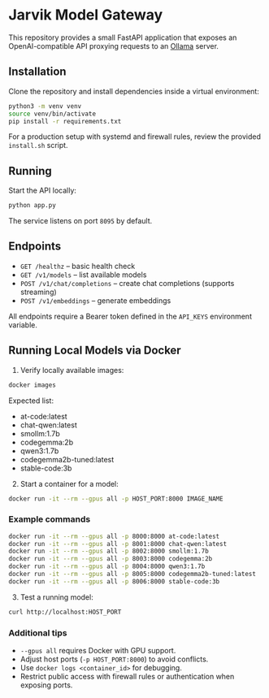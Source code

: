# Jarvik Model Gateway

This repository provides a small FastAPI application that exposes an OpenAI-compatible API proxying requests to an [Ollama](https://ollama.com/) server.

## Installation

Clone the repository and install dependencies inside a virtual environment:

```bash
python3 -m venv venv
source venv/bin/activate
pip install -r requirements.txt
```

For a production setup with systemd and firewall rules, review the provided `install.sh` script.

## Running

Start the API locally:

```bash
python app.py
```

The service listens on port `8095` by default.

## Endpoints

- `GET /healthz` – basic health check
- `GET /v1/models` – list available models
- `POST /v1/chat/completions` – create chat completions (supports streaming)
- `POST /v1/embeddings` – generate embeddings

All endpoints require a Bearer token defined in the `API_KEYS` environment variable.

## Running Local Models via Docker

1. Verify locally available images:

```bash
docker images
```

Expected list:
- at-code:latest
- chat-qwen:latest
- smollm:1.7b
- codegemma:2b
- qwen3:1.7b
- codegemma2b-tuned:latest
- stable-code:3b

2. Start a container for a model:

```bash
docker run -it --rm --gpus all -p HOST_PORT:8000 IMAGE_NAME
```

### Example commands

```bash
docker run -it --rm --gpus all -p 8000:8000 at-code:latest
docker run -it --rm --gpus all -p 8001:8000 chat-qwen:latest
docker run -it --rm --gpus all -p 8002:8000 smollm:1.7b
docker run -it --rm --gpus all -p 8003:8000 codegemma:2b
docker run -it --rm --gpus all -p 8004:8000 qwen3:1.7b
docker run -it --rm --gpus all -p 8005:8000 codegemma2b-tuned:latest
docker run -it --rm --gpus all -p 8006:8000 stable-code:3b
```

3. Test a running model:

```bash
curl http://localhost:HOST_PORT
```

### Additional tips
- `--gpus all` requires Docker with GPU support.
- Adjust host ports (`-p HOST_PORT:8000`) to avoid conflicts.
- Use `docker logs <container_id>` for debugging.
- Restrict public access with firewall rules or authentication when exposing ports.

